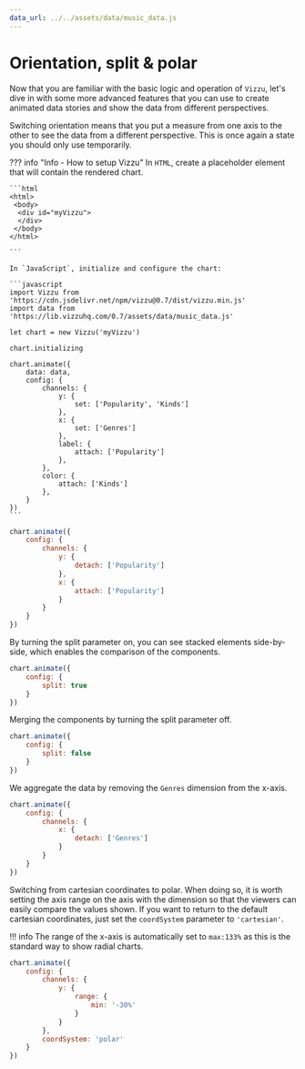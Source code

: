 ```yaml
---
data_url: ../../assets/data/music_data.js
---
```


# Orientation, split & polar

Now that you are familiar with the basic logic and operation of `Vizzu`, let's
dive in with some more advanced features that you can use to create animated
data stories and show the data from different perspectives.

Switching orientation means that you put a measure from one axis to the other to
see the data from a different perspective. This is once again a state you should
only use temporarily.

<div id="tutorial_01"></div>

??? info "Info - How to setup Vizzu"
    In `HTML`, create a placeholder element that will contain the rendered
    chart.

    ```html
    <html>
     <body>
      <div id="myVizzu">
      </div>
     </body>
    </html>

    ```

    In `JavaScript`, initialize and configure the chart:

    ```javascript
    import Vizzu from 'https://cdn.jsdelivr.net/npm/vizzu@0.7/dist/vizzu.min.js'
    import data from 'https://lib.vizzuhq.com/0.7/assets/data/music_data.js'

    let chart = new Vizzu('myVizzu')

    chart.initializing

    chart.animate({
        data: data,
        config: {
            channels: {
                y: {
                    set: ['Popularity', 'Kinds']
                },
                x: {
                    set: ['Genres']
                },
                label: {
                    attach: ['Popularity']
                },
            },
            color: {
                attach: ['Kinds']
            },
        }
    })
    ```

```javascript
chart.animate({
    config: {
        channels: {
            y: {
                detach: ['Popularity']
            },
            x: {
                attach: ['Popularity']
            }
        }
    }
})
```

By turning the split parameter on, you can see stacked elements side-by-side,
which enables the comparison of the components.

<div id="tutorial_02"></div>

```javascript
chart.animate({
    config: {
        split: true
    }
})
```

Merging the components by turning the split parameter off.

<div id="tutorial_03"></div>

```javascript
chart.animate({
    config: {
        split: false
    }
})
```

We aggregate the data by removing the `Genres` dimension from the x-axis.

<div id="tutorial_04"></div>

```javascript
chart.animate({
    config: {
        channels: {
            x: {
                detach: ['Genres']
            }
        }
    }
})
```

Switching from cartesian coordinates to polar. When doing so, it is worth
setting the axis range on the axis with the dimension so that the viewers can
easily compare the values shown. If you want to return to the default cartesian
coordinates, just set the `coordSystem` parameter to `'cartesian'`.

!!! info
    The range of the x-axis is automatically set to `max:133%` as this is the
    standard way to show radial charts.

<div id="tutorial_05"></div>

```javascript
chart.animate({
    config: {
        channels: {
            y: {
                range: {
                    min: '-30%'
                }
            }
        },
        coordSystem: 'polar'
    }
})
```

<script src="../orientation_split_polar.js"></script>
